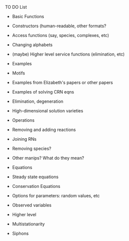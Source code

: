 TO DO List

* Basic Functions
 * Constructors (human-readable, other formats?
 * Access functions (say, species, complexes, etc)
 * Changing alphabets
 * (maybe) Higher level service functions (elimination, etc)

* Examples
 * Motifs 
 * Examples from Elizabeth's papers or other papers 
 * Examples of solving CRN eqns
 * Elimination, degeneration
 * High-dimensional solution varieties
 
* Operations
 * Removing and adding reactions
 * Joining RNs
 * Removing species? 
 * Other manips? What do they mean?

* Equations
 * Steady state equations
 * Conservation Equations
 * Options for parameters: random values, etc 
 * Observed variables

* Higher level 
 * Multistationarity
 * Siphons
